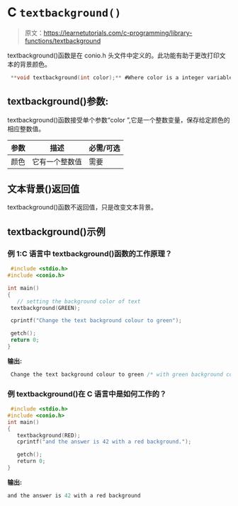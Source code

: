 # C `textbackground()`

> 原文：<https://learnetutorials.com/c-programming/library-functions/textbackground>

textbackground()函数是在 conio.h 头文件中定义的。此功能有助于更改打印文本的背景颜色。

```c
 **void textbackground(int color);** #Where color is a integer variable 

```

## textbackground()参数:

textbackground()函数接受单个参数“color ”,它是一个整数变量，保存给定颜色的相应整数值。

| 参数 | 描述 | 必需/可选 |
| --- | --- | --- |
| 颜色 | 它有一个整数值 | 需要 |

## 文本背景()返回值

textbackground()函数不返回值，只是改变文本背景。

## textbackground()示例

### 例 1:C 语言中 textbackground()函数的工作原理？

```c
 #include <stdio.h>
#include <conio.h>

int main()  
{  
   // setting the background color of text
 textbackground(GREEN);

 cprintf("Change the text background colour to green");

 getch();
 return 0;
} 

```

**输出:**

```c
 Change the text background colour to green /* with green background colour */ 
```

### 例 textbackground()在 C 语言中是如何工作的？

```c
 #include <stdio.h>
#include <conio.h>
int main()  
{
   textbackground(RED);
   cprintf("and the answer is 42 with a red background.");

   getch();
   return 0;
} 

```

**输出:**

```c
and the answer is 42 with a red background

```